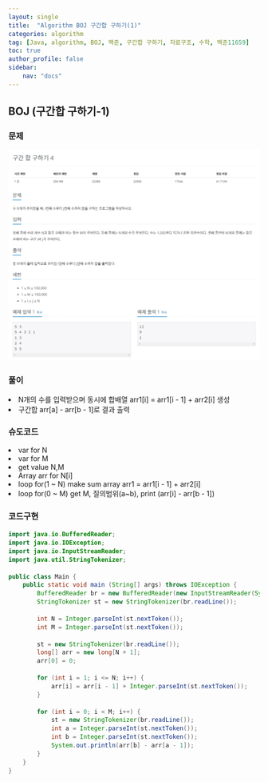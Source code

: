 ```yaml
---
layout: single
title:  "Algorithm BOJ 구간합 구하기(1)"
categories: algorithm
tag: [Java, algorithm, BOJ, 백준, 구간합 구하기, 자료구조, 수학, 백준11659]
toc: true
author_profile: false
sidebar:
    nav: "docs"
---
```

## BOJ (구간합 구하기-1)

### 문제
  ![구간합 구하기](/assets/img/BOJ11659.jpg)

### 풀이
<li>N개의 수를 입력받으며 동시에 합배열 arr1[i] = arr1[i - 1] + arr2[i] 생성</li>
<li>구간합 arr[a] - arr[b - 1]로 결과 출력</li>

### 슈도코드
<li>var for N</li>
<li>var for M</li>
<li>get value N,M</li>
<li>Array arr for N[i]</li>
<li>loop for(1 ~ N) make sum array arr1 = arr1[i - 1] + arr2[i]</li>
<li>loop for(0 ~ M) get M, 질의범위(a~b), print (arr[i] - arr[b - 1])</li>

### 코드구현
```java
import java.io.BufferedReader;
import java.io.IOException;
import java.io.InputStreamReader;
import java.util.StringTokenizer;

public class Main {
    public static void main (String[] args) throws IOException {
        BufferedReader br = new BufferedReader(new InputStreamReader(System.in));
        StringTokenizer st = new StringTokenizer(br.readLine());

        int N = Integer.parseInt(st.nextToken());
        int M = Integer.parseInt(st.nextToken());

        st = new StringTokenizer(br.readLine());
        long[] arr = new long[N + 1];
        arr[0] = 0;

        for (int i = 1; i <= N; i++) {
            arr[i] = arr[i - 1] + Integer.parseInt(st.nextToken());
        }

        for (int i = 0; i < M; i++) {
            st = new StringTokenizer(br.readLine());
            int a = Integer.parseInt(st.nextToken());
            int b = Integer.parseInt(st.nextToken());
            System.out.println(arr[b] - arr[a - 1]);
        }
    }
}
```
